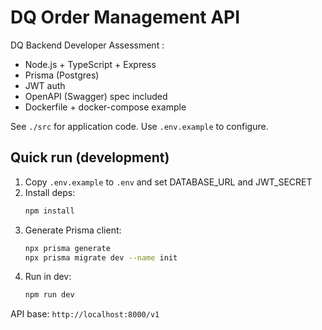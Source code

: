 # DQ Order Management API 
DQ Backend Developer Assessment :
- Node.js + TypeScript + Express
- Prisma (Postgres)
- JWT auth
- OpenAPI (Swagger) spec included
- Dockerfile + docker-compose example

See `./src` for application code. Use `.env.example` to configure.

## Quick run (development)
1. Copy `.env.example` to `.env` and set DATABASE_URL and JWT_SECRET
2. Install deps:
   ```bash
   npm install
   ```
3. Generate Prisma client:
   ```bash
   npx prisma generate
   npx prisma migrate dev --name init
   ```
4. Run in dev:
   ```bash
   npm run dev
   ```
API base: `http://localhost:8000/v1`
